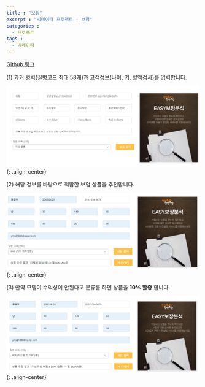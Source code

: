 ```yaml
---
title : "보험"
excerpt : "빅데이터 프로젝트 - 보험"
categories :
  - 프로젝트
tags :
  - 빅데이터
---
```


[Github 링크](https://github.com/POSCO-AI-BIG-9th-A/POSCO_Academy_A2
)     

(1) 과거 병력(질병코드 최대 58개)과 고객정보(나이, 키, 혈액검사)를 입력합니다.  

![](/assets/images/recommend1.png){: .align-center}  

(2) 해당 정보를 바탕으로 적합한 보험 상품을 추천합니다.  

![](/assets/images/recommend2.png){: .align-center}  

(3) 만약 모델이 수익성이 안된다고 분류를 하면 상품을 **10% 할증** 합니다.  

![](/assets/images/recommend3.png){: .align-center}  
